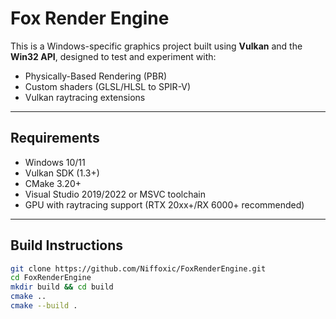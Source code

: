 # Fox Render Engine

This is a Windows-specific graphics project built using **Vulkan** and the **Win32 API**, designed to test and experiment with:

- Physically-Based Rendering (PBR)
- Custom shaders (GLSL/HLSL to SPIR-V)
- Vulkan raytracing extensions

---

## Requirements

- Windows 10/11
- Vulkan SDK (1.3+)
- CMake 3.20+
- Visual Studio 2019/2022 or MSVC toolchain
- GPU with raytracing support (RTX 20xx+/RX 6000+ recommended)

---

## Build Instructions

```bash
git clone https://github.com/Niffoxic/FoxRenderEngine.git
cd FoxRenderEngine
mkdir build && cd build
cmake ..
cmake --build .
```
